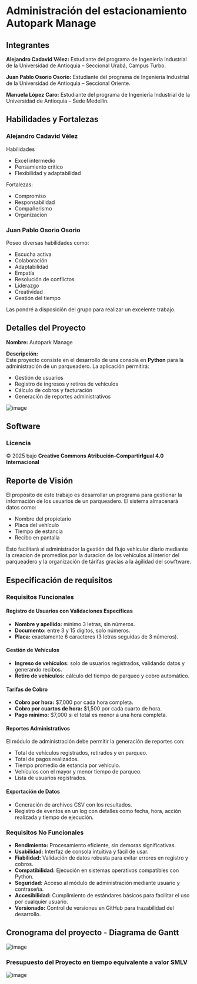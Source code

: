 # Administración del estacionamiento Autopark Manage

## Integrantes
**Alejandro Cadavid Vélez:** Estudiante del programa de Ingeniería Industrial de la Universidad de Antioquia – Seccional Urabá, Campus Turbo.

**Juan Pablo Osorio Osorio:** Estudiante del programa de Ingeniería Industrial de la Universidad de Antioquia – Seccional Oriente.

**Manuela López Caro:** Estudiante del programa de Ingeniería Industrial de la Universidad de Antioquia – Sede Medellín.

## Habilidades y Fortalezas
### **Alejandro Cadavid Vélez**  
Habilidades 
- Excel intermedio  
- Pensamiento critico   
- Flexibilidad y adaptabilidad 

Fortalezas:  
- Compromiso
- Responsabilidad
- Compañerismo
- Organizacion

### **Juan Pablo Osorio Osorio**  
Poseo diversas habilidades como:
- Escucha activa  
- Colaboración  
- Adaptabilidad  
- Empatía  
- Resolución de conflictos  
- Liderazgo  
- Creatividad  
- Gestión del tiempo  

Las pondré a disposición del grupo para realizar un excelente trabajo.  



## Detalles del Proyecto  
**Nombre:** Autopark Manage  

**Descripción:**  
Este proyecto consiste en el desarrollo de una consola en **Python** para la administración de un parqueadero. La aplicación permitirá:  
- Gestión de usuarios  
- Registro de ingresos y retiros de vehículos  
- Cálculo de cobros y facturación  
- Generación de reportes administrativos  

![image](https://github.com/user-attachments/assets/079ed5cd-228e-49fe-95e0-d0fabad7cbdf)  

## Software  
### **Licencia**  
© 2025 bajo **Creative Commons Atribución-CompartirIgual 4.0 Internacional**  

## Reporte de Visión  
El propósito de este trabajo es desarrollar un programa para gestionar la información de los usuarios de un parqueadero. El sistema almacenará datos como:  
- Nombre del propietario  
- Placa del vehículo  
- Tiempo de estancia
- Recibo en pantalla 

Esto facilitará al administrador la gestión del flujo vehícular díario mediante la creacion de promedios por la duracion de los vehículos al interior del parqueadero y la organización de tárifas gracias a la ágilidad del sowftware.


## Especificación de requisitos

### Requisitos Funcionales

#### Registro de Usuarios con Validaciones Específicas
- **Nombre y apellido:** mínimo 3 letras, sin números.
- **Documento:** entre 3 y 15 dígitos, solo números.
- **Placa:** exactamente 6 caracteres (3 letras seguidas de 3 números).

#### Gestión de Vehículos
- **Ingreso de vehículos:** solo de usuarios registrados, validando datos y generando recibos.
- **Retiro de vehículos:** cálculo del tiempo de parqueo y cobro automático.

#### Tarifas de Cobro
- **Cobro por hora:** $7,000 por cada hora completa.
- **Cobro por cuartos de hora:** $1,500 por cada cuarto de hora.
- **Pago mínimo:** $7,000 si el total es menor a una hora completa.

#### Reportes Administrativos
El módulo de administración debe permitir la generación de reportes con:
- Total de vehículos registrados, retirados y en parqueo.
- Total de pagos realizados.
- Tiempo promedio de estancia por vehículo.
- Vehículos con el mayor y menor tiempo de parqueo.
- Lista de usuarios registrados.

#### Exportación de Datos
- Generación de archivos CSV con los resultados.
- Registro de eventos en un log con detalles como fecha, hora, acción realizada y tiempo de ejecución.

### Requisitos No Funcionales

- **Rendimiento:** Procesamiento eficiente, sin demoras significativas.
- **Usabilidad:** Interfaz de consola intuitiva y fácil de usar.
- **Fiabilidad:** Validación de datos robusta para evitar errores en registro y cobros.
- **Compatibilidad:** Ejecución en sistemas operativos compatibles con Python.
- **Seguridad:** Acceso al módulo de administración mediante usuario y contraseña.
- **Accesibilidad:** Cumplimiento de estándares básicos para facilitar el uso por cualquier usuario.
- **Versionado:** Control de versiones en GitHub para trazabilidad del desarrollo.

## Cronograma del proyecto - Diagrama de Gantt																										
![image](https://github.com/user-attachments/assets/7d4dbb0a-79ed-4496-bcad-1ce119dd96fd)

### Presupuesto del Proyecto en tiempo equivalente a valor SMLV

![image](https://github.com/user-attachments/assets/ca0b4ea0-e441-4cdb-a5db-71888b7bf7a7)


​
